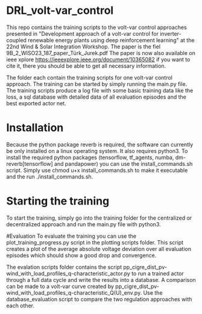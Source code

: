 # DRL_volt-var_control

This repo contains the training scripts to the volt-var control approaches presented in "Development approach of a volt-var control for inverter-coupled renewable energy plants using deep reinforcement learning" at the 22nd Wind & Solar Integration Workshop. The paper is the fiel 9B_2_WISO23_187_paper_Türk_Jurek.pdf
The paper is now also available on ieee xplore https://ieeexplore.ieee.org/document/10365082 if you want to cite it, there you should be able to get all necessary information.

The folder each contain the training scripts for one volt-var control approach. The training can be started by simply running the main.py file.
The training scripts produce a log file with some basic training data like the loss, a sql database with detailed data of all evaluation episodes and the best exported actor net.

# Installation
Because the python package reverb is required, the software can currently be only installed on a linux operating system. It also requires python3.
To install the required python packages (tensorflow, tf_agents, numba, dm-reverb[tensorflow] and pandapower) you can use the install_commands.sh script. Simply use chmod u+x install_commands.sh to make it executable and the run ./install_commands.sh.

# Starting the training
To start the training, simply go into the training folder for the centralized or decentralized approach and run the main.py file with python3.

#Evaluation
To evaluate the training you can use the plot_training_progress.py script in the plotting scripts folder. This script creates a plot of the average absolute voltage deviation over all evaluation episodes which should show a good drop and convergence.

The evalation scripts folder contains the script pp_cigre_dist_pv-wind_with_load_profiles_q-characteristic_actor.py to run a trained actor through a full data cycle and write the results into a database. A comparison can be made to a volt-var curve created by pp_cigre_dist_pv-wind_with_load_profiles_q-characteristic_Q(U)_env.py. Use the database_evaluation script to compare the two regulation approaches with each other.
